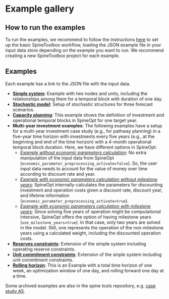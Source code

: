# Example gallery

## How to run the examples

To run the examples, we recommend to follow the instructions [here](https://spine-tools.github.io/SpineOpt.jl/latest/getting_started/recommended_workflow/) to set up the basic SpineToolbox workflow, loading the JSON example file in your input data store depending on the example you want to run. We recommend creating a new SpineToolbox project for each example.

## Examples

Each example has a link to the JSON file with the input data.

- [**Simple system**](https://github.com/spine-tools/SpineOpt.jl/blob/master/examples/simple_system.json): Example with two nodes and units, including the relationships among them for a temporal block with duration of one day.
- [**Stochastic model**](https://github.com/spine-tools/SpineOpt.jl/blob/master/examples/stochastic.json): Setup of stochastic structures for three forecast scenarios.
- [**Capacity planning**](https://github.com/spine-tools/SpineOpt.jl/blob/master/examples/capacity_planning.json): This example shows the definition of investment and operational temporal blocks in SpineOpt for one target year.
- **Multi-year investment examples**: The following examples have a setup for a multi-year investment case study (e.g., for pathway planning) in a five-year time horizon with investments every five years (e.g., at the beginning and end of the time horizon) with a 4-month operational temporal block duration. Here, we have different options in SpineOpt:
  - [*Example without economic parameters calculation*](https://github.com/spine-tools/SpineOpt.jl/blob/master/examples/multi-year_investment_without_econ_params.json): No extra manipulation of the input data from SpineOpt (`economic_parameter_preprocessing_activate=false`). So, the user input data needs to account for the value of money over time according to discount rate and year.
  - [*Example with economic parameters calculation without milestone years*](https://github.com/spine-tools/SpineOpt.jl/blob/master/examples/multi-year_investment_with_econ_params_without_milestones.json): SpineOpt internally-calculates the parameters for discounting investment and operation costs given a discount rate, discount year, and lifetime information (`economic_parameter_preprocessing_activate=true`).
  - [*Example with economic parameters calculation with milestone years*](https://github.com/spine-tools/SpineOpt.jl/blob/master/examples/multi-year_investment_with_econ_params_with_milestones.json): Since solving five years of operation might be computational intensive, SpineOpt offers the option of having milestone years (`use_milestone_years=true`). In that case, only two years are solved in the model. Still, one represents the operation of the non-milestone years using a calculated weight, including the discounted operation costs.
- [**Reserves constraints**](https://github.com/spine-tools/SpineOpt.jl/blob/master/examples/reserves.json): Extension of the simple system including operating reserve constraints.
- [**Unit commitment constraints**](https://github.com/spine-tools/SpineOpt.jl/blob/master/examples/unit_commitment.json): Extension of the sinple system including unit commitment constraints.
- [**Rolling horizon**](https://github.com/spine-tools/SpineOpt.jl/blob/master/examples/rolling_horizon.json): This is an Example with a total time horizon of one week, an optimization window of one day, and rolling forward one day at a time.

Some archived examples are also in the spine tools repository, e.g. [case study A5](https://github.com/spine-tools/spine-cs-a5).
